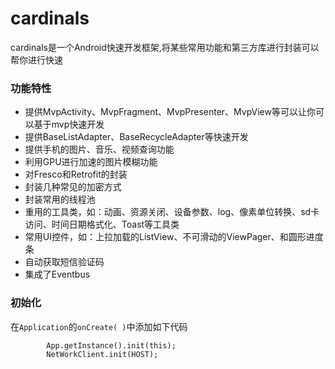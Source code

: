 # cardinals
cardinals是一个Android快速开发框架,将某些常用功能和第三方库进行封装可以帮你进行快速
### 功能特性
* 提供MvpActivity、MvpFragment、MvpPresenter、MvpView等可以让你可以基于mvp快速开发
* 提供BaseListAdapter、BaseRecycleAdapter等快速开发
* 提供手机的图片、音乐、视频查询功能
* 利用GPU进行加速的图片模糊功能
* 对Fresco和Retrofit的封装
* 封装几种常见的加密方式
* 封装常用的线程池
* 重用的工具类，如：动画、资源关闭、设备参数、log、像素单位转换、sd卡访问、时间日期格式化、Toast等工具类
* 常用UI控件，如：上拉加载的ListView、不可滑动的ViewPager、和圆形进度条
* 自动获取短信验证码
* 集成了Eventbus
### 初始化
在`Application`的`onCreate( )`中添加如下代码
```
        App.getInstance().init(this);
        NetWorkClient.init(HOST);
```
